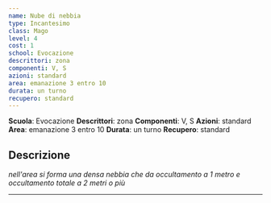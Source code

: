 ```yaml
---
name: Nube di nebbia
type: Incantesimo
class: Mago
level: 4
cost: 1
school: Evocazione
descrittori: zona
componenti: V, S
azioni: standard
area: emanazione 3 entro 10
durata: un turno
recupero: standard
---
```

**Scuola**: Evocazione
**Descrittori**: zona
**Componenti**: V, S
**Azioni**: standard
**Area**: emanazione 3 entro 10
**Durata**: un turno
**Recupero**: standard

**Descrizione**
-

*nell'area si forma una densa nebbia che da occultamento a 1 metro e occultamento totale a 2 metri o più*

---